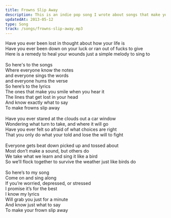 ```yaml
---
title: Frowns Slip Away
description: This is an indie pop song I wrote about songs that make you happy when you hear them.
updatedAt: 2013-05-12
type: Song
track: /songs/frowns-slip-away.mp3
---
```


Have you ever been lost in thought about how your life is<br>
Have you ever been down on your luck or ran out of fucks to give<br>
Here is a remedy to heal your wounds just a simple melody to sing to<br>
<br>
So here's to the songs<br>
Where everyone know the notes<br>
and everyone sings the words<br>
and everyone hums the verse<br>
So here’s to the lyrics<br>
The ones that make you smile when you hear it<br>
The lines that get lost in your head<br>
And know exactly what to say <br>
To make frowns slip away<br>
<br>
Have you ever stared at the clouds out a car window<br>
Wondering what turn to take, and where it will go<br>
Have you ever felt so afraid of what choices are right<br>
That you only do what your told and lose the will to fight<br>
<br>
Everyone gets beat down picked up and tossed about <br>
Most don’t make a sound, but others do<br>
We take what we learn and sing it like a bird<br>
So we’ll flock together to survive the weather just like birds do<br>
<br>
So here’s to my song<br>
Come on and sing along<br>
If you’re worried, depressed, or stressed<br>
I promise it’s for the best<br>
I know my lyrics<br>
Will grab you just for a minute<br>
And know just what to say<br>
To make your frown slip away
